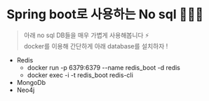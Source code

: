 # Spring boot로 사용하는 No sql 👋👋👋

> 아래 no sql DB들을 매우 가볍게 사용해봅니다 ⚡️  
> docker를 이용해 간단하게 아래 database를 설치하자 !
- Redis
  - docker run -p 6379:6379 --name redis_boot -d redis
  - docker exec -i -t redis_boot redis-cli
- MongoDb
- Neo4j

